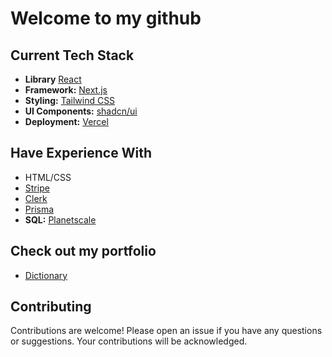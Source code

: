 # Welcome to my github

## Current Tech Stack

- **Library** [React](https://react.dev)
- **Framework:** [Next.js](https://nextjs.org)
- **Styling:** [Tailwind CSS](https://tailwindcss.com)
- **UI Components:** [shadcn/ui](https://ui.shadcn.com)
- **Deployment:** [Vercel](https://vercel.com/)

## Have Experience With

- HTML/CSS
- [Stripe](https://stripe.com)
- [Clerk](https://clerk.com)
- [Prisma](https://www.prisma.io/)
- **SQL:** [Planetscale](https://planetscale.com/)

## Check out my portfolio

- [Dictionary](https://dictionary-beta-ten.vercel.app/)

## Contributing

Contributions are welcome! Please open an issue if you have any questions or suggestions. Your contributions will be acknowledged.
